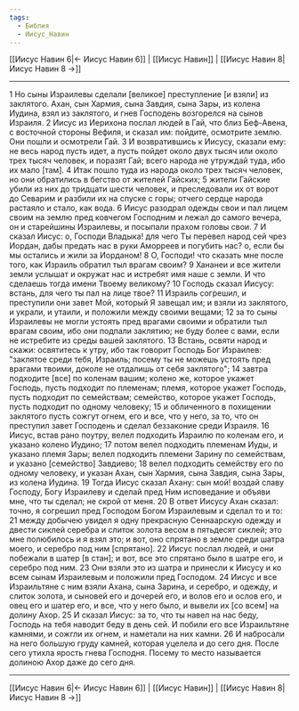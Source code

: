 ```yaml
---
tags:
  - Библия
  - Иисус_Навин
---
```

[[Иисус Навин 6|← Иисус Навин 6]] | [[Иисус Навин]] | [[Иисус Навин 8|Иисус Навин 8 →]]

---
1 Но сыны Израилевы сделали [великое] преступление [и взяли] из заклятого. Ахан, сын Хармия, сына Завдия, сына Зары, из колена Иудина, взял из заклятого, и гнев Господень возгорелся на сынов Израиля.
2 Иисус из Иерихона послал людей в Гай, что близ Беф-Авена, с восточной стороны Вефиля, и сказал им: пойдите, осмотрите землю. Они пошли и осмотрели Гай.
3 И возвратившись к Иисусу, сказали ему: не весь народ пусть идет, а пусть пойдет около двух тысяч или около трех тысяч человек, и поразят Гай; всего народа не утруждай туда, ибо их мало [там].
4 Итак пошло туда из народа около трех тысяч человек, но они обратились в бегство от жителей Гайских;
5 жители Гайские убили из них до тридцати шести человек, и преследовали их от ворот до Севарим и разбили их на спуске с горы; отчего сердце народа растаяло и стало, как вода.
6 Иисус разодрал одежды свои и пал лицем своим на землю пред ковчегом Господним и лежал до самого вечера, он и старейшины Израилевы, и посыпали прахом головы свои.
7 И сказал Иисус: о, Господи Владыка! для чего Ты перевел народ сей чрез Иордан, дабы предать нас в руки Аморреев и погубить нас? о, если бы мы остались и жили за Иорданом!
8 О, Господи! что сказать мне после того, как Израиль обратил тыл врагам своим?
9 Хананеи и все жители земли услышат и окружат нас и истребят имя наше с земли. И что сделаешь тогда имени Твоему великому?
10 Господь сказал Иисусу: встань, для чего ты пал на лице твое?
11 Израиль согрешил, и преступили они завет Мой, который Я завещал им; и взяли из заклятого, и украли, и утаили, и положили между своими вещами;
12 за то сыны Израилевы не могли устоять пред врагами своими и обратили тыл врагам своим, ибо они подпали заклятию; не буду более с вами, если не истребите из среды вашей заклятого.
13 Встань, освяти народ и скажи: освятитесь к утру, ибо так говорит Господь Бог Израилев: "заклятое среди тебя, Израиль; посему ты не можешь устоять пред врагами твоими, доколе не отдалишь от себя заклятого";
14 завтра подходите [все] по коленам вашим; колено же, которое укажет Господь, пусть подходит по племенам; племя, которое укажет Господь, пусть подходит по семействам; семейство, которое укажет Господь, пусть подходит по одному человеку;
15 и обличенного в похищении заклятого пусть сожгут огнем, его и все, что у него, за то, что он преступил завет Господень и сделал беззаконие среди Израиля.
16 Иисус, встав рано поутру, велел подходить Израилю по коленам его, и указано колено Иудино;
17 потом велел подходить племенам Иуды, и указано племя Зары; велел подходить племени Зарину по семействам, и указано [семейство] Завдиево;
18 велел подходить семейству его по одному человеку, и указан Ахан, сын Хармия, сына Завдия, сына Зары, из колена Иудина.
19 Тогда Иисус сказал Ахану: сын мой! воздай славу Господу, Богу Израилеву и сделай пред Ним исповедание и объяви мне, что ты сделал; не скрой от меня.
20 В ответ Иисусу Ахан сказал: точно, я согрешил пред Господом Богом Израилевым и сделал то и то:
21 между добычею увидел я одну прекрасную Сеннаарскую одежду и двести сиклей серебра и слиток золота весом в пятьдесят сиклей; это мне полюбилось и я взял это; и вот, оно спрятано в земле среди шатра моего, и серебро под ним [спрятано].
22 Иисус послал людей, и они побежали в шатер [в стан]; и вот, все это спрятано было в шатре его, и серебро под ним.
23 Они взяли это из шатра и принесли к Иисусу и ко всем сынам Израилевым и положили пред Господом.
24 Иисус и все Израильтяне с ним взяли Ахана, сына Зарина, и серебро, и одежду, и слиток золота, и сыновей его и дочерей его, и волов его и ослов его, и овец его и шатер его, и все, что у него было, и вывели их [со всем] на долину Ахор.
25 И сказал Иисус: за то, что ты навел на нас беду, Господь на тебя наводит беду в день сей. И побили его все Израильтяне камнями, и сожгли их огнем, и наметали на них камни.
26 И набросали на него большую груду камней, которая уцелела и до сего дня. После сего утихла ярость гнева Господня. Посему то место называется долиною Ахор даже до сего дня.

---
[[Иисус Навин 6|← Иисус Навин 6]] | [[Иисус Навин]] | [[Иисус Навин 8|Иисус Навин 8 →]]